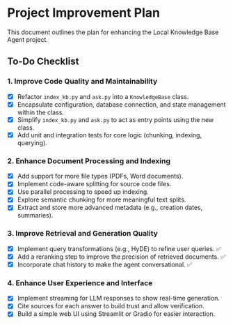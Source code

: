 # Project Improvement Plan

This document outlines the plan for enhancing the Local Knowledge Base Agent project.

## To-Do Checklist

### 1. Improve Code Quality and Maintainability

- [x] Refactor `index_kb.py` and `ask.py` into a `KnowledgeBase` class.
- [x] Encapsulate configuration, database connection, and state management within the class.
- [x] Simplify `index_kb.py` and `ask.py` to act as entry points using the new class.
- [x] Add unit and integration tests for core logic (chunking, indexing, querying).

### 2. Enhance Document Processing and Indexing

- [x] Add support for more file types (PDFs, Word documents).
- [x] Implement code-aware splitting for source code files.
- [x] Use parallel processing to speed up indexing.
- [x] Explore semantic chunking for more meaningful text splits.
- [x] Extract and store more advanced metadata (e.g., creation dates, summaries).

### 3. Improve Retrieval and Generation Quality

- [x] Implement query transformations (e.g., HyDE) to refine user queries. ✅
- [x] Add a reranking step to improve the precision of retrieved documents. ✅
- [x] Incorporate chat history to make the agent conversational. ✅

### 4. Enhance User Experience and Interface

- [x] Implement streaming for LLM responses to show real-time generation.
- [x] Cite sources for each answer to build trust and allow verification.
- [x] Build a simple web UI using Streamlit or Gradio for easier interaction.
